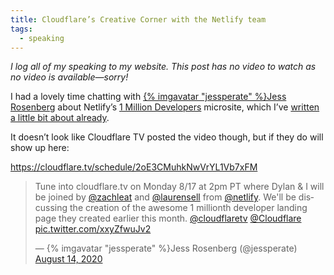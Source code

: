 ```yaml
---
title: Cloudflare’s Creative Corner with the Netlify team
tags:
  - speaking
---
```

_I log all of my speaking to my website. This post has no video to watch as no video is available—sorry!_

I had a lovely time chatting with [{% imgavatar "jessperate" %}Jess Rosenberg](https://twitter.com/jessperate) about Netlify’s [1 Million Developers](https://million-devs.netlify.com/) microsite, which I’ve [written a little bit about already](/web/1mdevs/).

It doesn’t look like Cloudflare TV posted the video though, but if they do will show up here:

https://cloudflare.tv/schedule/2oE3CMuhkNwVrYL1Vb7xFM

<blockquote class="twitter-tweet"><p lang="en" dir="ltr">Tune into cloudflare.tv on Monday 8/17 at 2pm PT where Dylan &amp; I will be joined by <a href="https://twitter.com/zachleat?ref_src=twsrc%5Etfw">@zachleat</a> and <a href="https://twitter.com/laurensell?ref_src=twsrc%5Etfw">@laurensell</a> from <a href="https://twitter.com/Netlify?ref_src=twsrc%5Etfw">@netlify</a>. We&#39;ll be discussing the creation of the awesome 1 millionth developer landing page they created earlier this month. <a href="https://twitter.com/CloudflareTV?ref_src=twsrc%5Etfw">@cloudflaretv</a> <a href="https://twitter.com/Cloudflare?ref_src=twsrc%5Etfw">@Cloudflare</a> <a href="https://t.co/xxyZfwuJv2">pic.twitter.com/xxyZfwuJv2</a></p>&mdash; {% imgavatar "jessperate" %}Jess Rosenberg (@jessperate) <a href="https://twitter.com/jessperate/status/1294363247689314305?ref_src=twsrc%5Etfw">August 14, 2020</a></blockquote>
